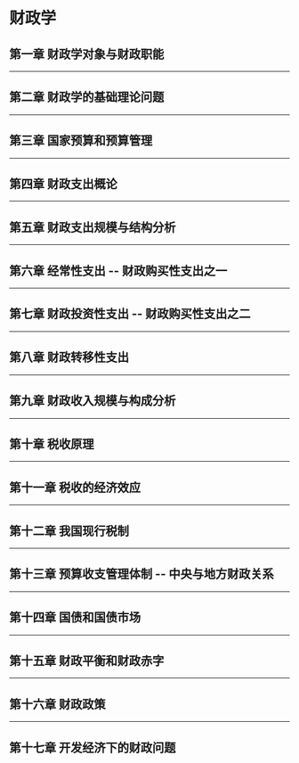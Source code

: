 # 财政学 

## 第一章 财政学对象与财政职能

---

## 第二章 财政学的基础理论问题

---

## 第三章 国家预算和预算管理

---

## 第四章 财政支出概论

---

## 第五章 财政支出规模与结构分析


---

## 第六章 经常性支出 -- 财政购买性支出之一

---

## 第七章 财政投资性支出 -- 财政购买性支出之二

---

## 第八章 财政转移性支出

---

## 第九章 财政收入规模与构成分析

---

## 第十章 税收原理

---

## 第十一章 税收的经济效应

---

## 第十二章 我国现行税制

---

## 第十三章 预算收支管理体制 -- 中央与地方财政关系

---

## 第十四章 国债和国债市场

---

## 第十五章 财政平衡和财政赤字

---

## 第十六章 财政政策

---

## 第十七章 开发经济下的财政问题

